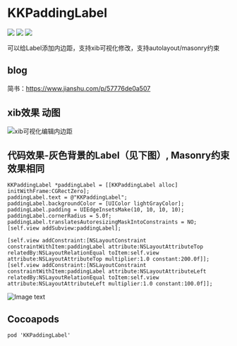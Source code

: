 KKPaddingLabel 
===
[![](https://img.shields.io/badge/pod-1.0.1-orange.svg?url=www.baidu.com)](https://cocoapods.org/pods/KKPaddingLabel) [![](https://img.shields.io/badge/platform-ios%20%7C%20osx%20%7C%20watchos%20%7C%20tvos-lightgrey.svg)](https://cocoapods.org/pods/KKPaddingLabel) [![](https://img.shields.io/badge/blog-简书-E87040.svg)](https://www.jianshu.com/p/57776de0a507)

可以给Label添加内边距，支持xib可视化修改，支持autolayout/masonry约束

blog
-------
简书：https://www.jianshu.com/p/57776de0a507

xib效果 动图
-------
![xib可视化编辑内边距](https://github.com/cocoZ/photos/blob/master/KKPaddingLabel2.mov.gif?raw=true "示例图")

代码效果-灰色背景的Label（见下图）, Masonry约束效果相同 
-------
    KKPaddingLabel *paddingLabel = [[KKPaddingLabel alloc] initWithFrame:CGRectZero];
    paddingLabel.text = @"KKPaddingLabel";
    paddingLabel.backgroundColor = [UIColor lightGrayColor];
    paddingLabel.padding = UIEdgeInsetsMake(10, 10, 10, 10);
    paddingLabel.cornerRadius = 5.0f;
    paddingLabel.translatesAutoresizingMaskIntoConstraints = NO;
    [self.view addSubview:paddingLabel];
    
    [self.view addConstraint:[NSLayoutConstraint constraintWithItem:paddingLabel attribute:NSLayoutAttributeTop relatedBy:NSLayoutRelationEqual toItem:self.view attribute:NSLayoutAttributeTop multiplier:1.0 constant:200.0f]];
    [self.view addConstraint:[NSLayoutConstraint constraintWithItem:paddingLabel attribute:NSLayoutAttributeLeft relatedBy:NSLayoutRelationEqual toItem:self.view attribute:NSLayoutAttributeLeft multiplier:1.0 constant:100.0f]];

![Image text](https://github.com/cocoZ/photos/blob/master/WX20181226-161216@2x.png?raw=true "示例图")

Cocoapods
-----
```
pod 'KKPaddingLabel'
```
